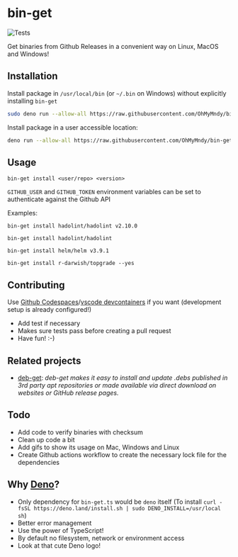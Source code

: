 # bin-get

![Tests](https://github.com/OhMyMndy/bin-get/actions/workflows/tests.yml/badge.svg)

Get binaries from Github Releases in a convenient way on Linux, MacOS and Windows!

## Installation

Install package in `/usr/local/bin` (or `~/.bin` on Windows) without explicitly installing `bin-get`

```bash
sudo deno run --allow-all https://raw.githubusercontent.com/OhMyMndy/bin-get/main/bin-get.ts install helm/helm
```

Install package in a user accessible location:

```bash
deno run --allow-all https://raw.githubusercontent.com/OhMyMndy/bin-get/main/bin-get.ts install helm/helm --directory ~/.bin
```

## Usage

`bin-get install <user/repo> <version>`

`GITHUB_USER` and `GITHUB_TOKEN` environment variables can be set to authenticate against the Github API


Examples:

`bin-get install hadolint/hadolint v2.10.0`

`bin-get install hadolint/hadolint`

`bin-get install helm/helm v3.9.1`

`bin-get install r-darwish/topgrade --yes`

## Contributing

Use [Github Codespaces](https://github.com/features/codespaces)/[vscode devcontainers](https://code.visualstudio.com/docs/remote/containers) if you want (development setup is already configured!)

- Add test if necessary
- Makes sure tests pass before creating a pull request
- Have fun! :-)

## Related projects

- [deb-get](https://github.com/wimpysworld/deb-get): *deb-get makes it easy to install and update .debs published in 3rd party apt repositories or made available via direct download on websites or GitHub release pages.*

## Todo

- Add code to verify binaries with checksum
- Clean up code a bit
- Add gifs to show its usage on Mac, Windows and Linux
- Create Github actions workflow to create the necessary lock file for the dependencies

## Why [Deno](https://deno.land)?

- Only dependency for `bin-get.ts` would be `deno` itself (To install `curl -fsSL https://deno.land/install.sh | sudo DENO_INSTALL=/usr/local sh`)
- Better error management
- Use the power of TypeScript!
- By default no filesystem, network or environment access
- Look at that cute Deno logo!
